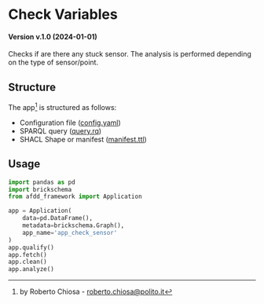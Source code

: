 [//]: # (AUTOMATICALLY GENERATED DO NOT MODIFY)

# Check Variables

#### Version v.1.0 (2024-01-01)

Checks if are there any stuck sensor. The analysis is performed depending on the type of sensor/point.

## Structure

The app[^1] is structured as follows:

- Configuration file ([config.yaml](config.yaml))
- SPARQL query ([query.rq](query.rq))
- SHACL Shape or manifest ([manifest.ttl](manifest.ttl))


## Usage

```python
import pandas as pd
import brickschema
from afdd_framework import Application

app = Application(
    data=pd.DataFrame(),
    metadata=brickschema.Graph(),
    app_name='app_check_sensor'
)
app.qualify()
app.fetch()
app.clean()
app.analyze()
```

[^1]: by Roberto Chiosa - roberto.chiosa@polito.it 
